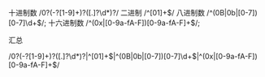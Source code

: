十进制数
    /0?(-?[1-9]+)?([\.]?\d*)?/
二进制
    /^[01]+$/
八进制数
    /^(0B|0b|[0-7])[0-7]\d+$/;
十六进制数
    /^(0x|[0-9a-fA-F])[0-9a-fA-F]+$/;

汇总

/0?(-?[1-9]+)?([\.]?\d*)?|^[01]+$|^(0B|0b|[0-7])[0-7]\d+$|^(0x|[0-9a-fA-F])[0-9a-fA-F]+$/